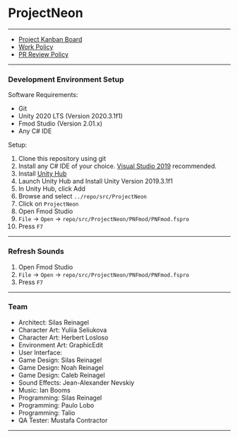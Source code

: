 # ProjectNeon

----

- [Project Kanban Board](https://zube.io/enigmadragons/projectneon/w/neon-all/kanban)
- [Work Policy](https://www.enigmadragons.com/policy)
- [PR Review Policy](./guides/pr-review-policy.md)

----

### Development Environment Setup

Software Requirements:
- Git
- Unity 2020 LTS (Version 2020.3.1f1)
- Fmod Studio (Version 2.01.x)
- Any C# IDE

Setup:
1. Clone this repository using git
2. Install any C# IDE of your choice. [Visual Studio 2019](https://visualstudio.microsoft.com/thank-you-downloading-visual-studio/?sku=Community&rel=16) recommended.
3. Install [Unity Hub](https://unity3d.com/get-unity/download)
4. Launch Unity Hub and Install Unity Version 2019.3.1f1
5. In Unity Hub, click Add
6. Browse and select `../repo/src/ProjectNeon`
7. Click on `ProjectNeon`
8. Open Fmod Studio
9. `File` -> `Open` -> `repo/src/ProjectNeon/PNFmod/PNFmod.fspro`
10. Press `F7` 

----

### Refresh Sounds

1. Open Fmod Studio
2. `File` -> `Open` -> `repo/src/ProjectNeon/PNFmod/PNFmod.fspro`
3. Press `F7` 

----

### Team

- Architect: Silas Reinagel
- Character Art: Yuliia Seliukova
- Character Art: Herbert Losloso
- Environment Art: GraphicEdit
- User Interface:
- Game Design: Silas Reinagel
- Game Design: Noah Reinagel
- Game Design: Caleb Reinagel
- Sound Effects: Jean-Alexander Nevskiy
- Music: Ian Booms
- Programming: Silas Reinagel
- Programming: Paulo Lobo
- Programming: Talio
- QA Tester: Mustafa Contractor

----
